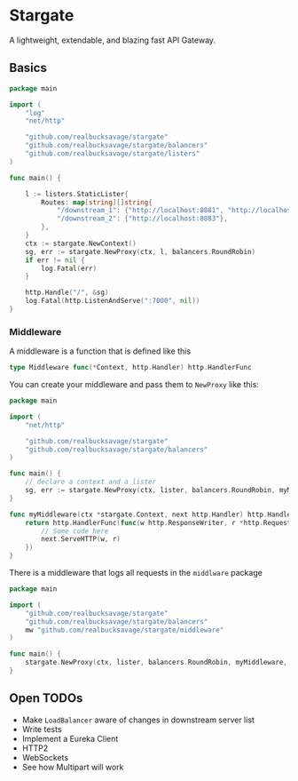 # Stargate

A lightweight, extendable, and blazing fast API Gateway.

## Basics

```go
package main

import (
	"log"
	"net/http"

	"github.com/realbucksavage/stargate"
	"github.com/realbucksavage/stargate/balancers"
	"github.com/realbucksavage/stargate/listers"
)

func main() {

	l := listers.StaticLister{
		Routes: map[string][]string{
			"/downstream_1": {"http://localhost:8081", "http://localhost:8082"},
			"/downstream_2": {"http://localhost:8083"},
		},
	}
	ctx := stargate.NewContext()
	sg, err := stargate.NewProxy(ctx, l, balancers.RoundRobin)
	if err != nil {
		log.Fatal(err)
	}

	http.Handle("/", &sg)
	log.Fatal(http.ListenAndServe(":7000", nil))
}
```

### Middleware

A middleware is a function that is defined like this

```go
type Middleware func(*Context, http.Handler) http.HandlerFunc
```

You can create your middleware and pass them to `NewProxy` like this:

```go
package main

import (
	"net/http"

	"github.com/realbucksavage/stargate"
	"github.com/realbucksavage/stargate/balancers"
)

func main() {
	// declare a context and a lister
	sg, err := stargate.NewProxy(ctx, lister, balancers.RoundRobin, myMiddleware)
}

func myMiddleware(ctx *stargate.Context, next http.Handler) http.HandlerFunc {
	return http.HandlerFunc(func(w http.ResponseWriter, r *http.Request) {
		// Some code here
		next.ServeHTTP(w, r)
	})
}
```

There is a middleware that logs all requests in the `middlware` package

```go
package main

import (
	"github.com/realbucksavage/stargate"
	"github.com/realbucksavage/stargate/balancers"
	mw "github.com/realbucksavage/stargate/middleware"
)

func main() {
	stargate.NewProxy(ctx, lister, balancers.RoundRobin, myMiddleware, mw.LoggingMiddleware())
}
```

## Open TODOs

- Make `LoadBalancer` aware of changes in downstream server list
- Write tests
- Implement a Eureka Client
- HTTP2
- WebSockets
- See how Multipart will work
